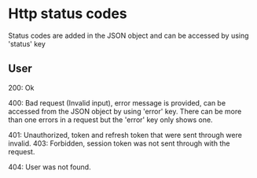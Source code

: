 # Http status codes 
Status codes are added in the JSON object and can be accessed by using 'status' key
## User 
200: Ok

400: Bad request (Invalid input), error message is provided, can be accessed from the JSON object by using 'error' key.
     There can be more than one errors in a request but the 'error' key only shows one.

401: Unauthorized, token and refresh token that were sent through were invalid.
403: Forbidden, session token was not sent through with the request.

404: User was not found.